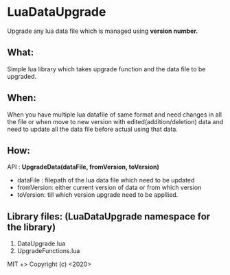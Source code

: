 # LuaDataUpgrade
Upgrade any lua data file which is managed using **version number.**

## What:
Simple lua library which takes upgrade function and the data file to be upgraded.

## When:
When you have multiple lua datafile of same format and need changes in all the file or when move to new version with edited(addition/deletion)  data and need to update all the data file before actual using that data.

## How:
API : **UpgradeData(dataFile, fromVersion, toVersion)**
- dataFile : filepath of the lua data file which need to be updated
- fromVersion: either current version of data or from which version 
- toVersion: till which version upgrade need to be appllied.

## Library files: (LuaDataUpgrade namespace for the library)
1. DataUpgrade.lua
2. UpgradeFunctions.lua


MIT +> Copyright (c) <2020> <cyberCBM>
